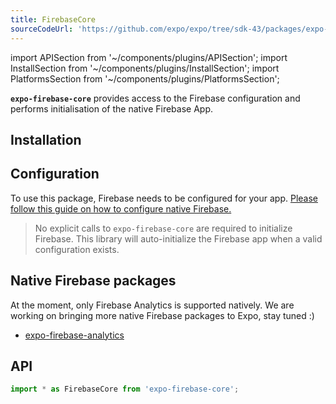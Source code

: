 ```yaml
---
title: FirebaseCore
sourceCodeUrl: 'https://github.com/expo/expo/tree/sdk-43/packages/expo-firebase-core'
---
```


import APISection from '~/components/plugins/APISection';
import InstallSection from '~/components/plugins/InstallSection';
import PlatformsSection from '~/components/plugins/PlatformsSection';

**`expo-firebase-core`** provides access to the Firebase configuration and performs initialisation
of the native Firebase App.

<PlatformsSection android emulator ios simulator web />

## Installation

<InstallSection packageName="expo-firebase-core" />

## Configuration

To use this package, Firebase needs to be configured for your app.
[Please follow this guide on how to configure native Firebase.](/guides/setup-native-firebase)

> No explicit calls to `expo-firebase-core` are required to initialize Firebase. This library will auto-initialize the Firebase app when a valid configuration exists.

## Native Firebase packages

At the moment, only Firebase Analytics is supported natively. We are working on bringing more native Firebase packages to Expo, stay tuned :)

- [expo-firebase-analytics](firebase-analytics)

## API

```js
import * as FirebaseCore from 'expo-firebase-core';
```

<APISection packageName="expo-firebase-core" apiName="FirebaseCore" />
